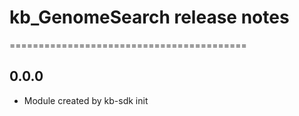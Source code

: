 # kb_GenomeSearch release notes
=========================================

0.0.0
-----
* Module created by kb-sdk init
